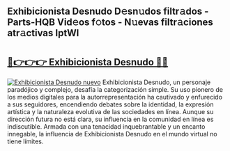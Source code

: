 ## Exhibicionista Desnudo D𝚎sn𝚞dos filtr𝚊dos - Parts-HQB Vid𝚎os f𝚘tos - N𝚞evas filtr𝚊ciones atr𝚊ctivas IptWl

# <h2><a href="http://mb0r09.tromn.icu/?c=Exhibicionista+Desnudo">🔗👉👉👉 Exhibicionista Desnudo 🔗🔗</a></h2>

[![Exhibicionista Desnudo nuevo](https://i.imgur.com/pEAQMta.gif)](http://mb0r09.tromn.icu/?c=Exhibicionista+Desnudo)
Exhibicionista Desnudo, un personaje paradójico y complejo, desafía la categorización simple. Su uso pionero de los medios digitales para la autorrepresentación ha cautivado y enfurecido a sus seguidores, encendiendo debates sobre la identidad, la expresión artística y la naturaleza evolutiva de las sociedades en línea. Aunque su dirección futura no está clara, su influencia en la comunidad en línea es indiscutible. Armada con una tenacidad inquebrantable y un encanto innegable, la influencia de Exhibicionista Desnudo en el mundo virtual no tiene límites.
